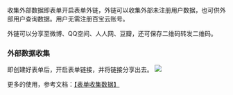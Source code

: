 收集外部数据即表单开启表单外链，外链可以收集外部未注册用户数据，也可供外部用户查询数据。用户无需注册百宝云账号。

外链可以分享至微博、QQ空间、人人网、豆瓣，还可保存二维码转发二维码。

### 外部数据收集
即创建好表单后，开启表单链接，并将链接分享出去。
![](http://docfiles.baibaoyun.com/FmoyPcqukv4_kREBsVHl6Ai_RRCw)

更多的使用，参考文档：[【表单收集数据】](https://doc.baibaoyun.com/doc/10169)
